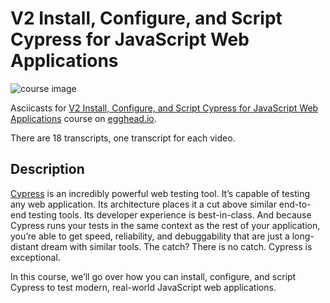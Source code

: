 # V2 Install, Configure, and Script Cypress for JavaScript Web Applications

![course image](https://d2eip9sf3oo6c2.cloudfront.net/tags/images/000/001/217/full/cypress.png)

Asciicasts for [V2 Install, Configure, and Script Cypress for JavaScript Web Applications](https://egghead.io/courses/v2-install-configure-and-script-cypress-for-javascript-web-applications) course on [egghead.io](https://egghead.io/).

There are 18 transcripts, one transcript for each video.

## Description
[Cypress](https://www.cypress.io/) is an incredibly powerful web testing tool. It’s capable of testing any web application. Its architecture places it a cut above similar end-to-end testing tools. Its developer experience is best-in-class. And because Cypress runs your tests in the same context as the rest of your application, you’re able to get speed, reliability, and debuggability that are just a long-distant dream with similar tools. The catch? There is no catch. Cypress is exceptional.

In this course, we’ll go over how you can install, configure, and script Cypress to test modern, real-world JavaScript web applications.
